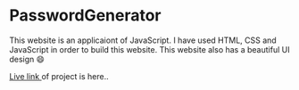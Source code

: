 # PasswordGenerator
This website is an applicaiont of JavaScript. I have used HTML, CSS and JavaScript in order to build this website. This website also has a beautiful UI design 😄

<a href="https://kiruushinde-passwordmaker-kd133.netlify.app/" target="_blank">Live link </a> of project is here..
